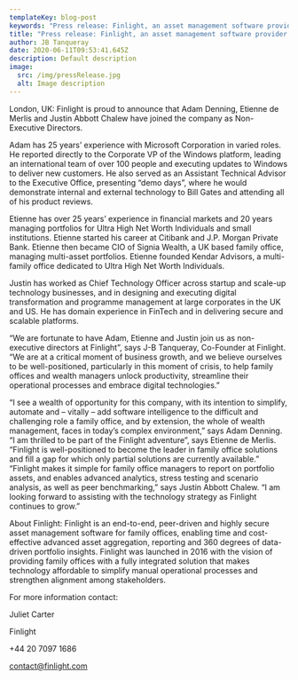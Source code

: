 ```yaml
---
templateKey: blog-post
keywords: "Press release: Finlight, an asset management software provider for family offices, appoints three new Non-Executive Directors"
title: "Press release: Finlight, an asset management software provider for family offices, appoints three new Non-Executive Directors"
author: JB Tanqueray
date: 2020-06-11T09:53:41.645Z
description: Default description
image:
  src: /img/pressRelease.jpg
  alt: Image description
---
```

London, UK: Finlight is proud to announce that Adam Denning, Etienne de Merlis and Justin Abbott Chalew have joined the company as Non-Executive Directors.

Adam has 25 years’ experience with Microsoft Corporation in varied roles. He reported directly to the Corporate VP of the Windows platform, leading an international team of over 100 people and executing updates to Windows to deliver new customers. He also served as an Assistant Technical Advisor to the Executive Office, presenting “demo days”, where he would demonstrate internal and external technology to Bill Gates and attending all of his product reviews.

Etienne has over 25 years’ experience in financial markets and 20 years managing portfolios for Ultra High Net Worth Individuals and small institutions. Etienne started his career at Citibank and J.P. Morgan Private Bank. Etienne then became CIO of Signia Wealth, a UK based family office, managing multi-asset portfolios. Etienne founded Kendar Advisors, a multi-family office dedicated to Ultra High Net Worth Individuals.

Justin has worked as Chief Technology Officer across startup and scale-up technology businesses, and in designing and executing digital transformation and programme management at large corporates in the UK and US. He has domain experience in FinTech and in delivering secure and scalable platforms.

“We are fortunate to have Adam, Etienne and Justin join us as non-executive directors at Finlight”, says J-B Tanqueray, Co-Founder at Finlight. “We are at a critical moment of business growth, and we believe ourselves to be well-positioned, particularly in this moment of crisis, to help family offices and wealth managers unlock productivity, streamline their operational processes and embrace digital technologies.”

“I see a wealth of opportunity for this company, with its intention to simplify, automate and – vitally – add software intelligence to the difficult and challenging role a family office, and by extension, the whole of wealth management, faces in today’s complex environment,” says Adam Denning. “I am thrilled to be part of the Finlight adventure”, says Etienne de Merlis. “Finlight is well-positioned to become the leader in family office solutions and fill a gap for which only partial solutions are currently available.” “Finlight makes it simple for family office managers to report on portfolio assets, and enables advanced analytics, stress testing and scenario analysis, as well as peer benchmarking,” says Justin Abbott Chalew. “I am looking forward to assisting with the technology strategy as Finlight continues to grow.”

About Finlight: Finlight is an end-to-end, peer-driven and highly secure asset management software for family offices, enabling time and cost-effective advanced asset aggregation, reporting and 360 degrees of data-driven portfolio insights. Finlight was launched in 2016 with the vision of providing family offices with a fully integrated solution that makes technology affordable to simplify manual operational processes and strengthen alignment among stakeholders.

For more information contact:

Juliet Carter

Finlight

+44 20 7097 1686

contact@finlight.com